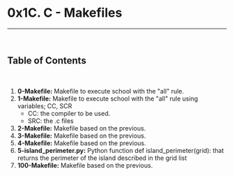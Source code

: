 <h1>0x1C. C - Makefiles</h1>
<hr>
<br>
<h2>Table of Contents</h2>
<br>
<ol>
<li><b>0-Makefile:</b> Makefile to execute school with the "all" rule.</li>
<li><b>1-Makefile:</b> Makefile to execute school with the "all" rule using variables; CC, SCR
<ul><li>CC: the compiler to be used.</li>
<li>SRC: the .c files</li>
</ul>
</li>
<li><b>2-Makefile:</b> Makefile based on the previous.</li>
<li><b>3-Makefile:</b> Makefile based on the previous.</li>
<li><b>4-Makefile:</b> Makefile based on the previous.</li>
<li><b>5-island_perimeter.py:</b> Python function def island_perimeter(grid): that returns the perimeter of the island described in the grid list</li>
<li><b>100-Makefile:</b> Makefile based on the previous.</li>
</ol>
